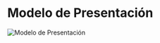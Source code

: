 # Modelo de Presentación
![Modelo de Presentación](Diagrama%20de%20presentaci%C3%B3n.png "Modelo de Presentación")

